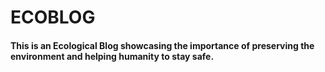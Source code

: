# ECOBLOG

#### This is an Ecological Blog showcasing the importance of preserving the environment and helping humanity to stay safe.